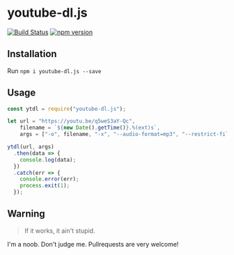 # youtube-dl.js
[![Build Status](https://travis-ci.org/Delivator/youtube-dl.js.svg?branch=master)](https://travis-ci.org/Delivator/youtube-dl.js)
[![npm version](https://badge.fury.io/js/youtube-dl.js.svg)](https://badge.fury.io/js/youtube-dl.js)

## Installation

Run `npm i youtube-dl.js --save`

## Usage

```javascript
const ytdl = require("youtube-dl.js");

let url = "https://youtu.be/q5weS3aY-Qc",
    filename = `${new Date().getTime()}.%(ext)s`,
    args = ["-o", filename, "-x", "--audio-format=mp3", "--restrict-filenames", "--external-downloader=ffmpeg", "--audio-quality=96k"];

ytdl(url, args)
  .then(data => {
    console.log(data);
  })
  .catch(err => {
    console.error(err);
    process.exit(1);
  });
```

## Warning

> If it works, it ain't stupid.

I'm a noob. Don't judge me.
Pullrequests are very welcome!